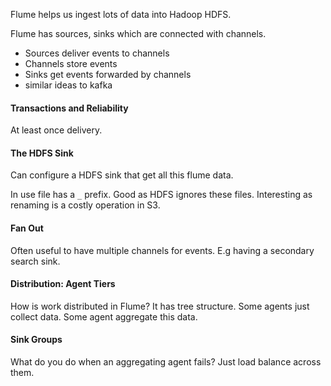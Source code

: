 Flume helps us ingest lots of data into Hadoop HDFS. 

Flume has sources, sinks which are connected with channels.
- Sources deliver events to channels
- Channels store events
- Sinks get events forwarded by channels
- similar ideas to kafka
#### Transactions and Reliability
At least once delivery.
#### The HDFS Sink
Can configure a HDFS sink that get all this flume data.

In use file has a `_` prefix. Good as HDFS ignores these files. Interesting as renaming is a costly operation in S3.
#### Fan Out
Often useful to have multiple channels for events. E.g having a secondary search sink.
#### Distribution: Agent Tiers
How is work distributed in Flume? It has tree structure. Some agents just collect data. Some agent aggregate this data.
#### Sink Groups
What do you do when an aggregating agent fails? Just load balance across them.